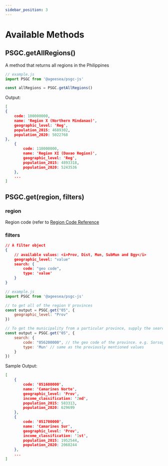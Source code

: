```yaml
---
sidebar_position: 3
---
```


# Available Methods

## PSGC.getAllRegions()

A method that returns all regions in the Philippines

```js
// example.js
import PSGC from '@ageesea/psgc-js'

const allRegions = PSGC.getAllRegions()
```

Output:

```json
[
{
    code: 100000000,
    name: 'Region X (Northern Mindanao)',
    geographic_level: 'Reg',
    population_2015: 4689302,
    population_2020: 5022768
},
    {
        code: 110000000,
        name: 'Region XI (Davao Region)',
        geographic_level: 'Reg',
        population_2015: 4893318,
        population_2020: 5243536
    },
    ...
]
```

## PSGC.get(region, filters)

### region

Region code (refer to <a href="#region-code-reference">Region Code Reference</a>

### filters

```json
// A filter object
{
    // available values: <i>Prov, Dist, Mun, SubMun and Bgy</i>
    geographic_level: "value"
    search: {
        code: "geo code",
        type: 'value'
    }
}
```

```js
// example.js
import PSGC from '@ageesea/psgc-js'

// to get all of the region V provinces
const output = PSGC.get("05", {
    geographic_level: "Prov"
})

// To get the municipality from a particular province, supply the search option
const output = PSGC.get("05", {
    search: {
        code: "056200000", // the geo code of the province. e.g. Sorsogon
        type: 'Mun' // same as the previously mentioned values
    }
})
```

Sample Output:

```json
[
    {
        code: '051600000',
        name: 'Camarines Norte',
        geographic_level: 'Prov',
        income_classification: '2nd',
        population_2015: 583313,
        population_2020: 629699
    },
    {
        code: '051700000',
        name: 'Camarines Sur',
        geographic_level: 'Prov',
        income_classification: '1st',
        population_2015: 1952544,
        population_2020: 2068244
    },
    ...
]
```
